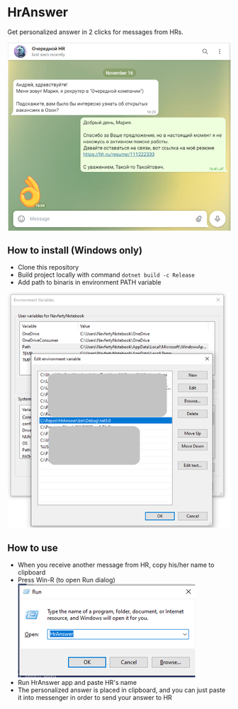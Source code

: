 # HrAnswer

Get personalized answer in 2 clicks for messages from HRs.

![](img/chat.png)

## How to install (Windows only)

- Clone this repository
- Build project locally with command `dotnet build -c Release`
- Add path to binaris in environment PATH variable

![](img/path.png)

## How to use

- When you receive another message from HR, copy his/her name to clipboard
- Press Win-R (to open Run dialog)
![](img/run.png)
- Run HrAnswer app and paste HR's name
- The personalized answer is placed in clipboard, and you can just paste it into messenger in order to send your answer to HR
